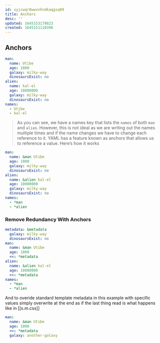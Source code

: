 ```yaml
---
id: syjcwqr8wwvnhndkaqgsq09
title: Anchors
desc: ''
updated: 1645153178823
created: 1645151110396
---
```



## Anchors

```yaml
man:
  name: Utibe
  age: 1000
  galaxy: milky-way
  dinosaursExist: no
alien:
  name: kal-el
  age: 10000000
  galaxy: milky-way
  dinosaursExist: no
names:
  - Utibe
  - kal-el
```

> As you can see, we have a names key that lists the `names` of both `man` and `alien`.
> However, this is not ideal as we are writing out the names multiple times and if the name changes we have to change each reference to it.
> YAML has a feature known as anchors that allows us to reference a value. Here’s how it works

```yaml
man:
  name: &man Utibe
  age: 1000
  galaxy: milky-way
  dinosaursExist: no
alien:
  name: &alien kal-el
  age: 10000000
  galaxy: milky-way
  dinosaursExist: no
names:
  - *man
  - *alien
```

### Remove Redundancy With Anchors

```yaml
metadata: &metadata
  galaxy: milky-way
  dinosaursExist: no
man:
  name: &man Utibe
  age: 1000
  <<: *metadata
alien:
  name: &alien kal-el
  age: 10000000
  <<: *metadata
names:
  - *man
  - *alien
```

And to overide standard template metadata in this example with specific values simply overwrite at the end as if the last thing read is what happens like in [[s.m.css]]

```yaml
man:
  name: &man Utibe
  age: 1000
  <<: *metadata
  galaxy: another-galaxy
```
